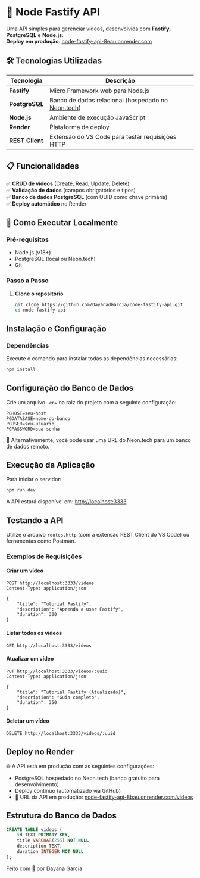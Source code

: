 # 📌 Node Fastify API

Uma API simples para gerenciar vídeos, desenvolvida com **Fastify**, **PostgreSQL** e **Node.js**.  
**Deploy em produção**: [node-fastify-api-8eau.onrender.com](https://node-fastify-api-8eau.onrender.com)

## 🛠 Tecnologias Utilizadas

| Tecnologia       | Descrição                                                                 |
|------------------|--------------------------------------------------------------------------|
| **Fastify**      | Micro Framework web para Node.js                            |
| **PostgreSQL**   | Banco de dados relacional (hospedado no [Neon.tech](https://neon.tech)) |
| **Node.js**      | Ambiente de execução JavaScript                                         |
| **Render**       | Plataforma de deploy                      |
| **REST Client**  | Extensão do VS Code para testar requisições HTTP                        |

## 📋 Funcionalidades

✅ **CRUD de vídeos** (Create, Read, Update, Delete)  
✅ **Validação de dados** (campos obrigatórios e tipos)  
✅ **Banco de dados PostgreSQL** (com UUID como chave primária)  
✅ **Deploy automático** no Render

## 🚀 Como Executar Localmente

### Pré-requisitos
- Node.js (v18+)  
- PostgreSQL (local ou Neon.tech)  
- Git

### Passo a Passo

1. **Clone o repositório**
   ```bash
   git clone https://github.com/DayanadGarcia/node-fastify-api.git
   cd node-fastify-api

## Instalação e Configuração

### Dependências

Execute o comando para instalar todas as dependências necessárias:
```bash
npm install
```

## Configuração do Banco de Dados

Crie um arquivo `.env` na raiz do projeto com a seguinte configuração:

```plaintext
PGHOST=seu-host
PGDATABASE=nome-do-banco
PGUSER=seu-usuario
PGPASSWORD=sua-senha
```

📌 Alternativamente, você pode usar uma URL do Neon.tech para um banco de dados remoto.

## Execução da Aplicação

Para iniciar o servidor:
```bash
npm run dev
```

A API estará disponível em: [http://localhost:3333](http://localhost:3333)

## Testando a API

Utilize o arquivo `routes.http` (com a extensão REST Client do VS Code) ou ferramentas como Postman.

### Exemplos de Requisições

#### Criar um vídeo
```http
POST http://localhost:3333/videos
Content-Type: application/json

{
    "title": "Tutorial Fastify",
    "description": "Aprenda a usar Fastify",
    "duration": 300
}
```

#### Listar todos os vídeos
```http
GET http://localhost:3333/videos
```

#### Atualizar um vídeo
```http
PUT http://localhost:3333/videos/:uuid
Content-Type: application/json

{
    "title": "Tutorial Fastify (Atualizado)",
    "description": "Guia completo",
    "duration": 350
}
```

#### Deletar um vídeo
```http
DELETE http://localhost:3333/videos/:uuid
```

## Deploy no Render

🌐 A API está em produção com as seguintes configurações:

- PostgreSQL hospedado no Neon.tech (banco gratuito para desenvolvimento)
- Deploy contínuo (automatizado via GitHub)
- 🔗 URL da API em produção: [node-fastify-api-8bau.onrender.com/videos](http://node-fastify-api-8bau.onrender.com/videos)

## Estrutura do Banco de Dados

```sql
CREATE TABLE videos (
    id TEXT PRIMARY KEY,
    title VARCHAR(255) NOT NULL,
    description TEXT,
    duration INTEGER NOT NULL
);
```
Feito com 💜 por Dayana Garcia.
